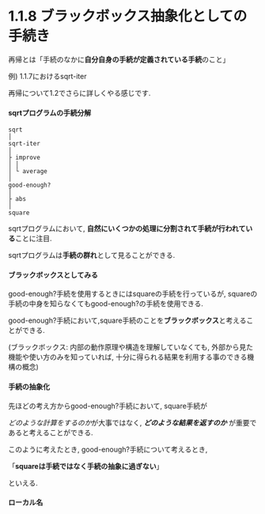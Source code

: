 # 1.1.8 ブラックボックス抽象化としての手続き

再帰とは「手続のなかに**自分自身の手続が定義されている手続**のこと」

例) 1.1.7におけるsqrt-iter

再帰について1.2でさらに詳しくやる感じです.

#### sqrtプログラムの手続分解

    sqrt
    │
    sqrt-iter
    │
    ├ improve  
    │ │  
    │ └ average
    │  
    good-enough?
    │
    ├ abs  
    │
    square

sqrtプログラムにおいて,
**自然にいくつかの処理に分割されて手続が行われている**ことに注目.

sqrtプログラムは**手続の群れ**として見ることができる.

#### ブラックボックスとしてみる

good-enough?手続を使用するときにはsquareの手続を行っているが,
squareの手続の中身を知らなくてもgood-enough?の手続を使用できる.

good-enough?手続において,square手続のことを**ブラックボックス**と考えることができる.

(ブラックボックス: 内部の動作原理や構造を理解していなくても,
外部から見た機能や使い方のみを知っていれば,
十分に得られる結果を利用する事のできる機構の概念)

#### 手続の抽象化

先ほどの考え方からgood-enough?手続において,
square手続が

*どのような計算をするのか*が大事ではなく,
***どのような結果を返すのか*** が重要であると考えることができる.

このように考えたとき,
good-enough?手続について考えるとき,

「**squareは手続ではなく手続の抽象に過ぎない**」

といえる.

#### ローカル名
